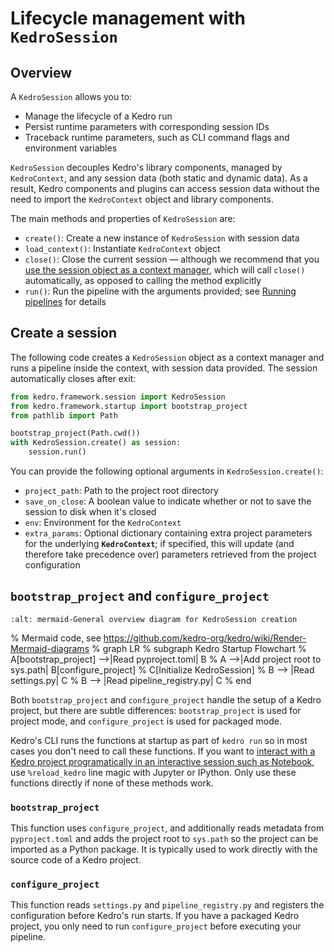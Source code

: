 # Lifecycle management with `KedroSession`

## Overview
A `KedroSession` allows you to:

* Manage the lifecycle of a Kedro run
* Persist runtime parameters with corresponding session IDs
* Traceback runtime parameters, such as CLI command flags and environment variables

`KedroSession` decouples Kedro's library components, managed by `KedroContext`, and any session data (both static and dynamic data). As a result, Kedro components and plugins can access session data without the need to import the `KedroContext` object and library components.

The main methods and properties of `KedroSession` are:

- `create()`: Create a new instance of ``KedroSession`` with  session data
- `load_context()`: Instantiate `KedroContext` object
- `close()`: Close the current session — although we recommend that you [use the session object as a context manager](#create-a-session), which will call `close()` automatically, as opposed to calling the method explicitly
- `run()`: Run the pipeline with the arguments provided; see  [Running pipelines](../nodes_and_pipelines/run_a_pipeline) for details

## Create a session

The following code creates a `KedroSession` object as a context manager and runs a pipeline inside the context, with session data provided. The session automatically closes after exit:

```python
from kedro.framework.session import KedroSession
from kedro.framework.startup import bootstrap_project
from pathlib import Path

bootstrap_project(Path.cwd())
with KedroSession.create() as session:
    session.run()
```

You can provide the following optional arguments in `KedroSession.create()`:

- `project_path`: Path to the project root directory
- `save_on_close`: A boolean value to indicate whether or not to save the session to disk when it's closed
- `env`: Environment for the `KedroContext`
- `extra_params`: Optional dictionary containing extra project parameters
for the underlying **`KedroContext`**; if specified, this will update (and therefore take precedence over) parameters retrieved from the project configuration

## `bootstrap_project` and `configure_project`
```{image} ../meta/images/kedro-session-creation.png
:alt: mermaid-General overview diagram for KedroSession creation
```

% Mermaid code, see https://github.com/kedro-org/kedro/wiki/Render-Mermaid-diagrams
% graph LR
%  subgraph Kedro Startup Flowchart
%    A[bootstrap_project] -->|Read pyproject.toml| B
%    A -->|Add project root to sys.path| B[configure_project]
%    C[Initialize KedroSession]
%    B --> |Read settings.py| C
%    B --> |Read pipeline_registry.py| C
%  end

Both `bootstrap_project` and `configure_project` handle the setup of a Kedro project, but there are subtle differences: `bootstrap_project` is used for project mode, and `configure_project` is used for packaged mode.

Kedro's CLI runs the functions at startup as part of `kedro run` so in most cases you don't need to call these functions. If you want to [interact with a Kedro project programatically in an interactive session such as Notebook](../notebooks_and_ipython/kedro_and_notebooks.md#reload_kedro-line-magic), use `%reload_kedro` line magic with Jupyter or IPython. Only use these functions directly if none of these methods work.

### `bootstrap_project`

This function uses `configure_project`, and additionally reads metadata from `pyproject.toml` and adds the project root to `sys.path` so the project can be imported as a Python package. It is typically used to work directly with the source code of a Kedro project.

### `configure_project`

This function reads `settings.py` and `pipeline_registry.py` and registers the configuration before Kedro's run starts. If you have a packaged Kedro project, you only need to run `configure_project` before executing your pipeline.
